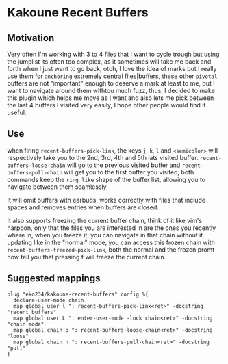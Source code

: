 # Kakoune Recent Buffers

## Motivation
Very often I'm working with 3 to 4 files that I want to cycle trough but using the
jumplist its often too complex, as it sometimes will take me back and forth when I just
want to go back, otoh, I love the idea of marks but I really use them for `anchoring` extremely
central files|buffers, these other `pivotal` buffers are not "important" enough to deserve a mark
at least to me, but I want to navigate around them withtou much fuzz, thus, I decided to make this
plugin which helps me move as I want and also lets me pick between the last 4 buffers I visited
very easily, I hope other people would find it useful.

## Use
when firing `recent-buffers-pick-link`, the keys `j`, `k`, `l` and `<semicolon>` will
respectively take you to the 2nd, 3rd, 4th and 5th lats visited buffer. `recent-buffers-loose-chain`
will go to the previous visited buffer and `recent-buffers-pull-chain` will get you to the first
buffer you visited, both commands keep the `ring like` shape of the buffer list, allowing you
to navigate between them seamlessly.

It will omit buffers with earbuds, works correctly with files that include spaces and
removes entries when buffers are closed.

It also supports freezing the current buffer chain, think of it like vim's harpoon, only that the files you are
interested in are the ones you recently where in, when you freeze it, you can navigate in that chain
without it updating like in the "normal" mode, you can access this frozen chain with `recent-buffers-freezed-pick-link`,
both the normal and the frozen promt now tell you that pressing f will freeze the current chain.

## Suggested mappings
``` kakoune
plug "eko234/kakoune-recent-buffers" config %{
  declare-user-mode chain
  map global user l ": recent-buffers-pick-link<ret>" -docstring "recent buffers"
  map global user L ": enter-user-mode -lock chain<ret>" -docstring "chain mode"
  map global chain p ": recent-buffers-loose-chain<ret>" -docstring "loose"
  map global chain n ": recent-buffers-pull-chain<ret>" -docstring "pull"
}
```
